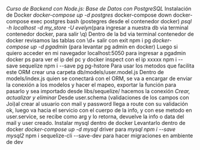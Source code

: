 *Curso de Backend con Node.js: Base de Datos con PostgreSQL*
Instalación de Docker
*docker-compose up -d postgres*
docker-compose down
docker-compose exec postgres bash (postegres desde el contenedor docker)
*psql -h localhost -d my_store -U evelyn*(para ingresar a nuestra db via terminal contenedor docker, para salir \q)
Dentro de la bd via terminal contenedor de docker revisamos las tablas con \d+ salir con exit
npm i pg
*docker-compose up -d pgadmin* (para levantar pg admin en docker)
Luego si quiero acceder en mi navegador localhost:5050 para ingresar a pgadmin
docker ps para ver el ip del pc y docker inspect con el ip xxxxx
npm i --save sequelize
npm i --save pg pg-hstore
Para usar los metodos que facilita este ORM
crear una carpeta db/models/user.model.js
Dentro de models/index.js quien se conectará con el ORM, se va a encargar de enviar la conexión a los modelos y hacer el mapeo, exportar la función para pasarlo y sea importado desde libs/sequelize/ hacemos la conexión
*Crear, actualizar y eliminar* Desde user.schema (validaciones de los campos con Joi)al crear al usuario con mail y password llega a route con su validación ok, luego va hacia el servicio con el cuerpo de la info, y con ese metodo en user.service, se recibe como arg y lo retorna, devuelve la info o data del mail y user creado.
Instalar mysql dentro de docker
Levantarlo dentro de docker *docker-compose up -d mysql*
driver para *mysql npm i --save mysql2*
npm i sequelize-cli --save-dev para hacer migraciones en ambiente de dev
